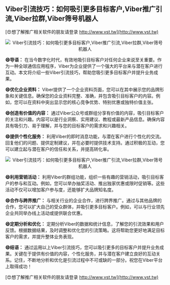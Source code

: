 ## **Viber引流技巧：如何吸引更多目标客户,Viber推广引流,Viber拉群,Viber筛号机器人**

[😍想了解推广相关软件的朋友请登录 http://www.vst.tw](http://www.vst.tw)

 <center><img src="https://vst.tw/MP4/tuiguang/png/8.png" alt="Viber引流技巧：如何吸引更多目标客户,Viber推广引流,Viber拉群,Viber筛号机器人"></center>

**😄导语：**
在当今数字化时代，有效地吸引目标客户对任何企业来说至关重要。作为一种全球通信应用程序，Viber为企业提供了一个强大的平台来与潜在客户进行互动。本文将介绍一些Viber引流技巧，帮助您吸引更多目标客户并提升业务成果。

**😄优化企业资料：**
Viber提供了一个企业资料页面，您可以在其中展示您的品牌形象和关键信息。确保您的企业资料完整、准确，并包含吸引目标客户的内容。例如，您可以在资料中突出显示您的核心竞争优势、特别优惠或独特价值主张。

**😄创造有价值的内容：**
通过Viber公众号或群组分享有价值的内容，吸引目标客户的关注和兴趣。内容可以是行业洞察、实用建议、教程或最新产品信息。确保内容具有吸引力、易于理解，并与您的目标客户的需求和兴趣相关。

**😄提供个性化服务：**
利用Viber的即时消息功能，与潜在客户进行个性化的交流。回复他们的问题、提供定制建议，并在必要时提供技术支持。通过积极的互动，您可以建立起与潜在客户的信任和关系，并提高转化率。

 <center><img src="https://vst.tw/MP4/tuiguang/png/5.png" alt="Viber引流技巧：如何吸引更多目标客户,Viber推广引流,Viber拉群,Viber筛号机器人"></center>

**😄利用营销活动：**
利用Viber的群组功能，组织一些有趣的营销活动，吸引目标客户的参与和互动。例如，您可以举办抽奖活动、推出独家优惠或限时促销等。这些活动不仅可以增加客户参与度，还能够扩大品牌知名度。

**😄合作与跨界推广：**
与相关行业的企业合作，进行跨界推广。通过与其他品牌的合作，您可以扩大自己的受众群体，并吸引更多目标客户。例如，可以与行业领先企业共同举办线上活动或提供联合优惠。

**😄定期分析和优化：**
定期分析Viber的数据和统计信息，了解您的引流效果和用户反馈。根据数据结果，及时调整和优化您的引流策略。这将帮助您更好地满足目标客户的需求，并提升整体业务表现。

**😄结语：**
通过运用以上Viber引流技巧，您可以吸引更多的目标客户并提升业务成果。关键在于提供有价值的内容，个性化服务，并与潜在客户建立良好的互动关系。记住，不断地分析和优化是引流过程中不可或缺的一部分。祝您在Viber平台上取得成功！

[😍想了解推广相关软件的朋友请登录 http://www.vst.tw](http://www.vst.tw)



